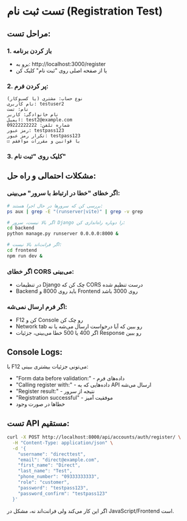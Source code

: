 # تست ثبت نام (Registration Test)

## مراحل تست:

### 1. باز کردن برنامه
- برو به: http://localhost:3000/register
- یا از صفحه اصلی روی "ثبت نام" کلیک کن

### 2. پر کردن فرم:
```
نوع حساب: مشتری (یا کسب‌وکار)
نام کاربری: testuser2
نام: تست  
نام خانوادگی: کاربر
ایمیل: test2@example.com
شماره تلفن: 09222222222
رمز عبور: testpass123
تکرار رمز عبور: testpass123
☑️ با قوانین و مقررات موافقم
```

### 3. کلیک روی "ثبت نام"

## مشکلات احتمالی و راه حل:

### اگر خطای "خطا در ارتباط با سرور" می‌بینی:
```bash
# بررسی کن که سرورها در حال اجرا هستند:
ps aux | grep -E "(runserver|vite)" | grep -v grep

# اگر بالا نیست، سرور Django را دوباره راه‌اندازی کن:
cd backend
python manage.py runserver 0.0.0.0:8000 &

# اگر فرانت‌اند بالا نیست:
cd frontend  
npm run dev &
```

### اگر خطای CORS می‌بینی:
- در تنظیمات Django چک کن که CORS درست تنظیم شده
- Backend باید روی 8000 و Frontend روی 3000 باشد

### اگر فرم ارسال نمی‌شه:
- F12 کن و Console رو چک کن
- Network tab رو ببین که آیا درخواست ارسال می‌شه یا نه
- اگر 400 یا 500 خطا می‌بینی، جزئیات Response رو ببین

## Console Logs:
با F12 می‌تونی جزئیات بیشتری ببینی:
- "Form data before validation:" - داده‌های فرم
- "Calling register with:" - داده‌هایی که به API ارسال می‌شه  
- "Register result:" - نتیجه از سرور
- "Registration successful" - موفقیت آمیز
- خطاها در صورت وجود

## تست API مستقیم:
```bash
curl -X POST http://localhost:8000/api/accounts/auth/register/ \
  -H "Content-Type: application/json" \
  -d '{
    "username": "directtest",
    "email": "direct@example.com", 
    "first_name": "Direct",
    "last_name": "Test",
    "phone_number": "09333333333",
    "role": "customer",
    "password": "testpass123",
    "password_confirm": "testpass123"
  }'
```

اگر این کار می‌کند ولی فرانت‌اند نه، مشکل در JavaScript/Frontend است.

